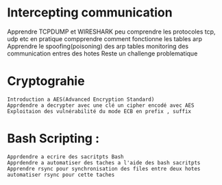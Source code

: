 # Intercepting communication
   Apprendre TCPDUMP et WIRESHARK peu
   comprendre les protocoles tcp, udp etc en pratique
   compprendre comment fonctionne les tables arp
   Apprendre le spoofing(poisoning) des arp tables
   monitoring des communication entres des hotes 
   Reste un challenge problematique
# Cryptograhie
    Introduction a AES(Advanced Encryption Standard)
    Apprdendre a decrypter avec une clé un cipher encodé avec AES
    Exploitaion des vulnérabilité du mode ECB en prefix , suffix 
# Bash Scripting : 
    Apprdendre a ecrire des sacritpts Bash
    Apprdendre a automatiser des taches a l'aide des bash sacritpts
    Apprendre rsync pour synchronisation des files entre deux hotes
    automatiser rsync pour cette taches
    
